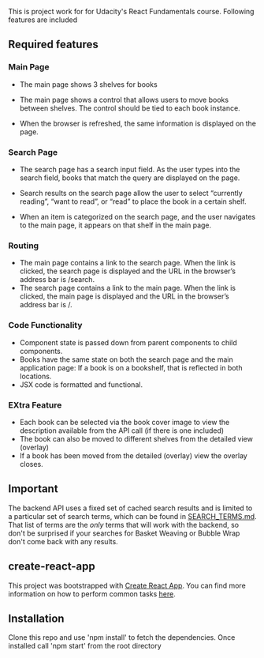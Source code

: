 This is project work for for Udacity's React Fundamentals course.
Following features are included
## Required features

### Main Page

* The main page shows 3 shelves for books

* The main page shows a control that allows users to move books between shelves. The control should be tied to each book instance.

* When the browser is refreshed, the same information is displayed on the page.


### Search Page

* The search page has a search input field. As the user types into the search field, books that match the query are displayed on the page.

* Search results on the search page allow the user to select “currently reading”, “want to read”, or “read” to place the book in a certain shelf.

* When an item is categorized on the search page, and the user navigates to the main page, it appears on that shelf in the main page.


### Routing

* The main page contains a link to the search page. When the link is clicked, the search page is displayed and the URL in the browser’s address bar is /search.
* The search page contains a link to the main page. When the link is clicked, the main page is displayed and the URL in the browser’s address bar is /.

### Code Functionality

* Component state is passed down from parent components to child components.
* Books have the same state on both the search page and the main application page: If a book is on a bookshelf, that is reflected in both locations.
* JSX code is formatted and functional.

### EXtra Feature

* Each book can be selected via the book cover image to view the description available from the API call (if there is one included)
* The book can also be moved to different shelves from the detailed view (overlay)
* If a book has been moved from the detailed (overlay) view the overlay closes.




## Important
The backend API uses a fixed set of cached search results and is limited to a particular set of search terms, which can be found in [SEARCH_TERMS.md](SEARCH_TERMS.md). That list of terms are the _only_ terms that will work with the backend, so don't be surprised if your searches for Basket Weaving or Bubble Wrap don't come back with any results.

## create-react-app

This project was bootstrapped with [Create React App](https://github.com/facebookincubator/create-react-app). You can find more information on how to perform common tasks [here](https://github.com/facebookincubator/create-react-app/blob/master/packages/react-scripts/template/README.md).

## Installation

Clone this repo and use 'npm install' to fetch the dependencies. Once installed call 'npm start' from the root directory